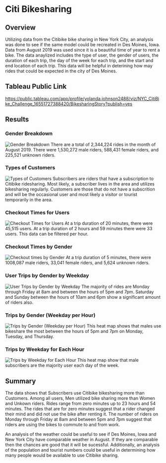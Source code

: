 # Citi Bikesharing

## Overview

Utilizing data from the Citibike bike sharing in New York City, an analysis was done to see if the same model could be recreated in Des Moines, Iowa. Data from August 2019 was used since it is a beautiful time of year to rent a bike. The data anaylized includes the type of user, the gender of users, the duration of each trip, the day of the week for each trip, and the start and end location of each trip. This data will be helpful in deterining how may rides that could be expected in the city of Des Moines.

## Tableau Public Link
https://public.tableau.com/app/profile/yolanda.johnson2488/viz/NYC_CitiBike_Challenge_16551727388420/BikesharingStory?publish=yes
 
## Results

### Gender Breakdown 
![Gender Breakdown](https://user-images.githubusercontent.com/100816778/173472658-802d0af8-e1aa-4ebc-a0cf-b7278ffcf1a5.png)
There are a total of 2,344,224 rides in the month of August 2019. There were 1,530,272 male riders, 588,431 female riders, and 225,521 unknown riders.

### Types of Customers
![Types of Customers](https://user-images.githubusercontent.com/100816778/173473430-cc42ce6f-03e5-4bef-bae4-001287433eba.png)
Subscribers are riders that have a subscription to Citibike ridesharing. Most likely, a subscriber lives in the area and utilizes bikesharing regularly.
Customers are those that do not have a subscrition and will be the occasional user and most likely a visitor or tourist temporarily in the area.

### Checkout Times for Users
![Checkout Times for Users](https://user-images.githubusercontent.com/100816778/173473982-5d5d7d7b-72f0-4fac-988a-1449f75a7764.png)
At a trip duration of 20 minutes, there were 45,515 users. At a trip duration of 2 hours and 59 minutes there were 33 users. This data can be filtered per hour.

### Checkout Times by Gender
![Checkout times by Gender](https://user-images.githubusercontent.com/100816778/173474630-30bed5f7-03b8-4c53-b855-e565cb61d80b.png)
At a trip duration of 5 minutes, there were 1008,087 male riders, 33,041 female riders, and 5,624 unknown riders.

### User Trips by Gender by Weekday
![User Trips by Gender by Weekday](https://user-images.githubusercontent.com/100816778/173475251-f5feea34-76c3-47aa-94d8-ddd46ab9ce56.png)
The majority of rides are Monday through Friday at 8am and between the hours of 5pm and 7pm. Saturday and Sunday between the hours of 10am and 6pm show a significant amount of riders also.

### Trips by Gender (Weekday per Hour)
![Trips by Gender (Weekday per Hour)](https://user-images.githubusercontent.com/100816778/173471448-f9a90c75-43eb-43d0-92b4-117130b25364.png)
This heat map shows that males use bikeshare the most between the hours of 5pm and 7pm on Monday, Tuesday, and Thursday.

### Trips by Weekday for Each Hour
![Trips by Weekday for Each Hour](https://user-images.githubusercontent.com/100816778/173476159-7ef0e03b-672a-459a-a7e3-5b80b90ee132.png)
This heat map show that male subscribers are the majority user each day of the week.

## Summary
The data shows that Subscribers use Citibike bikesharing more than Customers. Among all users, Men utilized bike sharing more than Women and Unkown riders. Rides range from zero minutes up to 23 hours and 54 minutes. The rides that are for zero minutes suggest that a rider changed their mind and did not use the bike after renting it. The number of riders on Monday through Friday at 8am and between 5pm and 7pm suggest that riders are using the bikes to commute to and from work.

An analysis of the weather could be useful to see if Des Moines, Iowa and New York City have comparable weather in August. If they are comparable then the chances are good that it will be sucessful. Additionally, an analysis of the population and tourist numbers could be useful in determining how many people would be available to use Citibike sharing. 

